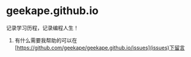 # geekape.github.io
记录学习历程，记录编程人生！

1. 有什么需要我帮助的可以在[https://github.com/geekape/geekape.github.io/issues](issues)下留言
